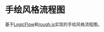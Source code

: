 # 手绘风格流程图

基于[LogicFlow](https://github.com/didi/LogicFlow)和[rough.js](https://github.com/rough-stuff/rough)实现的手绘风格流程图。

